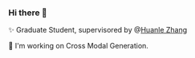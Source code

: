 ### Hi there 👋

✨ Graduate Student, supervisored by @[Huanle Zhang](https://github.com/huanlezhang1342)

🔬 I'm working on Cross Modal Generation.

<!--
**rzwang111/rzwang111** is a ✨ _special_ ✨ repository because its `README.md` (this file) appears on your GitHub profile.

Here are some ideas to get you started:

- 🔭 I’m currently working on ...
- 🌱 I’m currently learning ...
- 👯 I’m looking to collaborate on ...
- 🤔 I’m looking for help with ...
- 💬 Ask me about ...
- 📫 How to reach me: ...
- 😄 Pronouns: ...
- ⚡ Fun fact: ...
-->
